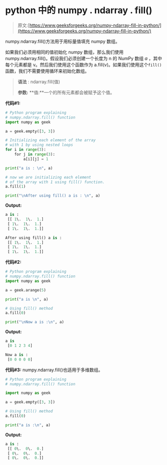 # python 中的 numpy . ndarray . fill()

> 原文:[https://www.geeksforgeeks.org/numpy-ndarray-fill-in-python/](https://www.geeksforgeeks.org/numpy-ndarray-fill-in-python/)

numpy.ndarray.fill()方法用于用标量值填充 numpy 数组。

如果我们必须用相同的值初始化 numpy 数组，那么我们使用 numpy.ndarray.fill()。假设我们必须创建一个长度为 n 的 NumPy 数组 *a* ，其中每个元素都是 v。然后我们使用这个函数作为 a.fill(v)。如果我们使用这个`fill()`函数，我们不需要使用循环来初始化数组。

> **语法** : ndarray.fill(值)
> 
> **参数:**
> **值:**一个的所有元素都会被赋予这个值。

**代码#1:**

```py
# Python program explaining
# numpy.ndarray.fill() function
import numpy as geek

a = geek.empty([3, 3])

# Initializing each element of the array
# with 1 by using nested loops 
for i in range(3):
    for j in range(3):
        a[i][j] = 1

print("a is : \n", a)    

# now we are initializing each element
# of the array with 1 using fill() function. 
a.fill(1)

print("\nAfter using fill() a is : \n", a)

```

**Output:**

```py
a is : 
 [[ 1\.  1\.  1.]
 [ 1\.  1\.  1.]
 [ 1\.  1\.  1.]]

After using fill() a is : 
 [[ 1\.  1\.  1.]
 [ 1\.  1\.  1.]
 [ 1\.  1\.  1.]]

```

**代码#2:**

```py
# Python program explaining
# numpy.ndarray.fill() function
import numpy as geek

a = geek.arange(5)

print("a is \n", a)

# Using fill() method
a.fill(0)

print("\nNow a is :\n", a)

```

**Output:**

```py
a is 
 [0 1 2 3 4]

Now a is :
 [0 0 0 0 0]

```

**代码#3:** numpy.ndarray.fill()也适用于多维数组。

```py
# Python program explaining
# numpy.ndarray.fill() function

import numpy as geek

a = geek.empty([3, 3])

# Using fill() method
a.fill(0)

print("a is :\n", a)
```

**Output:**

```py
a is :
 [[ 0\.  0\.  0.]
 [ 0\.  0\.  0.]
 [ 0\.  0\.  0.]]

```